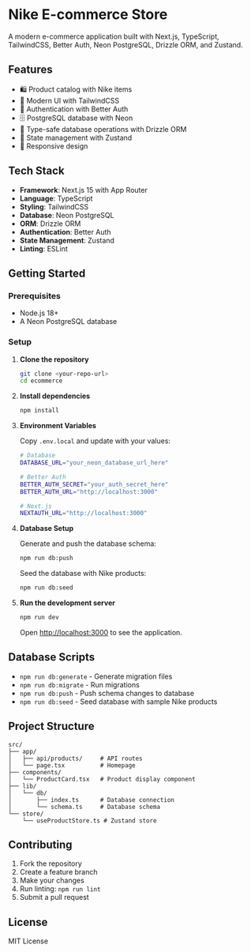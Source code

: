 # Nike E-commerce Store

A modern e-commerce application built with Next.js, TypeScript, TailwindCSS, Better Auth, Neon PostgreSQL, Drizzle ORM, and Zustand.

## Features

- 🛍️ Product catalog with Nike items
- 🎨 Modern UI with TailwindCSS
- 🔐 Authentication with Better Auth
- 🗄️ PostgreSQL database with Neon
- 🔄 Type-safe database operations with Drizzle ORM
- 🏪 State management with Zustand
- 📱 Responsive design

## Tech Stack

- **Framework**: Next.js 15 with App Router
- **Language**: TypeScript
- **Styling**: TailwindCSS
- **Database**: Neon PostgreSQL
- **ORM**: Drizzle ORM
- **Authentication**: Better Auth
- **State Management**: Zustand
- **Linting**: ESLint

## Getting Started

### Prerequisites

- Node.js 18+ 
- A Neon PostgreSQL database

### Setup

1. **Clone the repository**
   ```bash
   git clone <your-repo-url>
   cd ecommerce
   ```

2. **Install dependencies**
   ```bash
   npm install
   ```

3. **Environment Variables**
   
   Copy `.env.local` and update with your values:
   ```bash
   # Database
   DATABASE_URL="your_neon_database_url_here"
   
   # Better Auth
   BETTER_AUTH_SECRET="your_auth_secret_here"
   BETTER_AUTH_URL="http://localhost:3000"
   
   # Next.js
   NEXTAUTH_URL="http://localhost:3000"
   ```

4. **Database Setup**
   
   Generate and push the database schema:
   ```bash
   npm run db:push
   ```
   
   Seed the database with Nike products:
   ```bash
   npm run db:seed
   ```

5. **Run the development server**
   ```bash
   npm run dev
   ```

   Open [http://localhost:3000](http://localhost:3000) to see the application.

## Database Scripts

- `npm run db:generate` - Generate migration files
- `npm run db:migrate` - Run migrations
- `npm run db:push` - Push schema changes to database
- `npm run db:seed` - Seed database with sample Nike products

## Project Structure

```
src/
├── app/
│   ├── api/products/     # API routes
│   └── page.tsx          # Homepage
├── components/
│   └── ProductCard.tsx   # Product display component
├── lib/
│   └── db/
│       ├── index.ts      # Database connection
│       └── schema.ts     # Database schema
└── store/
    └── useProductStore.ts # Zustand store
```

## Contributing

1. Fork the repository
2. Create a feature branch
3. Make your changes
4. Run linting: `npm run lint`
5. Submit a pull request

## License

MIT License